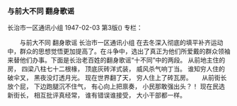 ### 与前大不同  翻身歌谣
长治市一区通讯小组
1947-02-03
第3版()
专栏：

　　与前大不同
    翻身歌谣
    长治市一区通讯小组
    在去冬深入彻底的填平补齐运动中，群众的思想觉悟更加提高了。在斗争中，选出了真正为他们所爱戴的群众领袖来替他们办事。下面是长治老百姓的翻身歌谣“十不同”中的两段。
    从前地主住的房，
    四梁八柱七十二根椽，
    顶底灰砖洋式装，
    威风杀气响丁当。
    谁知穷人住的破伞叉，
    黑夜没灯透月光。
    现在世界翻了天，
    穷人住上了砖瓦房。
　
    从前街长放个屁，
    下边跑腿沉不住气，
    有心向上把禀奏，
    小民那敢强出头？！
    现在民选新街长，
    相互批评真经常，
    谁有错误谁接受，
    大小干部都一样。

